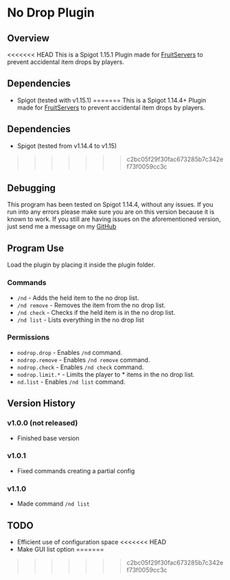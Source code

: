 # No Drop Plugin
## Overview
<<<<<<< HEAD
This is a Spigot 1.15.1 Plugin made for [FruitServers](https://www.fruitservers.net/) to prevent accidental item drops by players.

## Dependencies
* Spigot (tested with v1.15.1)
=======
This is a Spigot 1.14.4+ Plugin made for [FruitServers](https://www.fruitservers.net/) to prevent accidental item drops by players.

## Dependencies
* Spigot (tested from v1.14.4 to v1.15)
>>>>>>> c2bc05f29f30fac673285b7c342ef73f0059cc3c

## Debugging
This program has been tested on Spigot 1.14.4, without any issues. If you run into any errors please make sure you are on this version because it is known to work. If you still are having issues on the aforementioned version, just send me a message on my [GitHub](https://github.com/mattdocherty314)

## Program Use
Load the plugin by placing it inside the plugin folder.
### Commands
* `/nd` - Adds the held item to the no drop list.
* `/nd remove` - Removes the item from the no drop list.
* `/nd check` - Checks if the held item is in the no drop list.
* `/nd list` - Lists everything in the no drop list
### Permissions
* `nodrop.drop` - Enables `/nd` command. 
* `nodrop.remove` - Enables `/nd remove` command.
* `nodrop.check` - Enables `/nd check` command.
* `nodrop.limit.*` - Limits the player to * items in the no drop list. 
* `nd.list` - Enables `/nd list` command.

## Version History
### v1.0.0 (not released)
* Finished base version

### v1.0.1
* Fixed commands creating a partial config

### v1.1.0
* Made command `/nd list`

## TODO
* Efficient use of configuration space
<<<<<<< HEAD
* Make GUI list option
=======
>>>>>>> c2bc05f29f30fac673285b7c342ef73f0059cc3c
